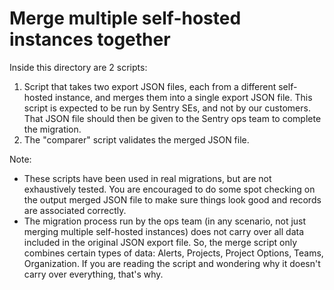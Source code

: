 # Merge multiple self-hosted instances together

Inside this directory are 2 scripts:

1. Script that takes two export JSON files, each from a different self-hosted instance, and merges them into a single export JSON file. This script is expected to be run by Sentry SEs, and not by our customers. That JSON file should then be given to the Sentry ops team to complete the migration.
2. The "comparer" script validates the merged JSON file.

Note:
- These scripts have been used in real migrations, but are not exhaustively tested. You are encouraged to do some spot checking on the output merged JSON file to make sure things look good and records are associated correctly.
- The migration process run by the ops team (in any scenario, not just merging multiple self-hosted instances) does not carry over all data included in the original JSON export file. So, the merge script only combines certain types of data: Alerts, Projects, Project Options, Teams, Organization. If you are reading the script and wondering why it doesn't carry over everything, that's why.
